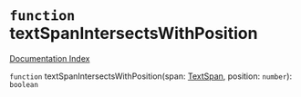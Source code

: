 # `function` textSpanIntersectsWithPosition

[Documentation Index](../README.md)

`function` textSpanIntersectsWithPosition(span: [TextSpan](../interface.TextSpan/README.md), position: `number`): `boolean`